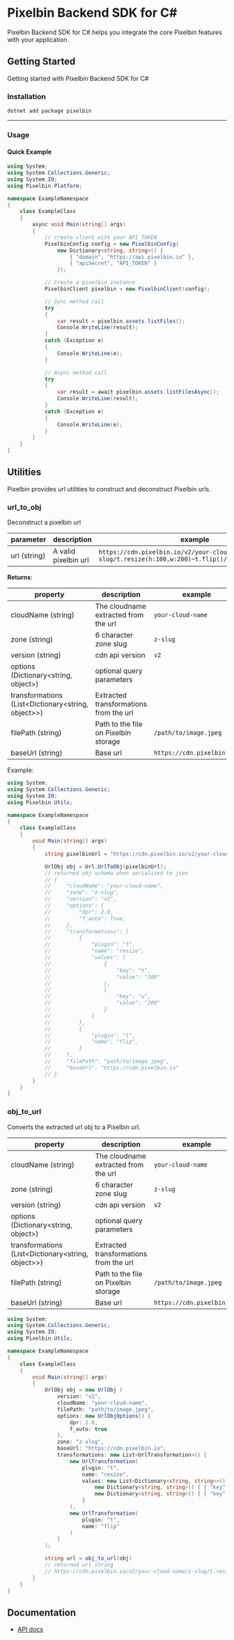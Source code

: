 # Pixelbin Backend SDK for C#

Pixelbin Backend SDK for C# helps you integrate the core Pixelbin features with your application.

## Getting Started

Getting started with Pixelbin Backend SDK for C#

### Installation

```
dotnet add package pixelbin
```

---

### Usage

#### Quick Example

```csharp
using System;
using System.Collections.Generic;
using System.IO;
using Pixelbin.Platform;

namespace ExampleNamespace
{
    class ExampleClass
    {
        async void Main(string[] args)
        {
            // create client with your API_TOKEN
            PixelbinConfig config = new PixelbinConfig(
                new Dictionary<string, string>() {
                    { "domain", "https://api.pixelbin.io" },
                    { "apiSecret", "API_TOKEN" }
                });

            // Create a pixelbin instance
            PixelbinClient pixelbin = new PixelbinClient(config);

            // Sync method call
            try
            {
                var result = pixelbin.assets.listFiles();
                Console.WriteLine(result);
            }
            catch (Exception e)
            {
                Console.WriteLine(e);
            }

            // Async method call
            try
            {
                var result = await pixelbin.assets.listFilesAsync();
                Console.WriteLine(result);
            }
            catch (Exception e)
            {
                Console.WriteLine(e);
            }
        }
    }
}
```

## Utilities

Pixelbin provides url utilities to construct and deconstruct Pixelbin urls.

### url_to_obj

Deconstruct a pixelbin url

| parameter    | description          | example                                                                                               |
| ------------ | -------------------- | ----------------------------------------------------------------------------------------------------- |
| url (string) | A valid pixelbin url | `https://cdn.pixelbin.io/v2/your-cloud-name/z-slug/t.resize(h:100,w:200)~t.flip()/path/to/image.jpeg` |

**Returns**:

| property                                           | description                            | example                    |
| -------------------------------------------------- | -------------------------------------- | -------------------------- |
| cloudName (string)                                 | The cloudname extracted from the url   | `your-cloud-name`          |
| zone (string)                                      | 6 character zone slug                  | `z-slug`                   |
| version (string)                                   | cdn api version                        | `v2`                       |
| options (Dictionary<string, object>)               | optional query parameters              |                            |
| transformations (List<Dictionary<string, object>>) | Extracted transformations from the url |                            |
| filePath (string)                                  | Path to the file on Pixelbin storage   | `/path/to/image.jpeg`      |
| baseUrl (string)                                   | Base url                               | `https://cdn.pixelbin.io/` |

Example:

```csharp
using System;
using System.Collections.Generic;
using System.IO;
using Pixelbin.Utils;

namespace ExampleNamespace
{
    class ExampleClass
    {
        void Main(string[] args)
        {
            string pixelbinUrl = "https://cdn.pixelbin.io/v2/your-cloud-name/z-slug/t.resize(h:100,w:200)~t.flip()/path/to/image.jpeg?dpr=2.0&f_auto=True";

            UrlObj obj = Url.UrlToObj(pixelbinUrl);
            // returned obj schema when serialized to json
            // {
            //     "cloudName": "your-cloud-name",
            //     "zone": "z-slug",
            //     "version": "v2",
            //     "options": {
            //         "dpr": 2.0,
            //         "f_auto": True,
            //     },
            //     "transformations": [
            //         {
            //             "plugin": "t",
            //             "name": "resize",
            //             "values": [
            //                 {
            //                     "key": "h",
            //                     "value": "100"
            //                 },
            //                 {
            //                     "key": "w",
            //                     "value": "200"
            //                 }
            //             ]
            //         },
            //         {
            //             "plugin": "t",
            //             "name": "flip",
            //         }
            //     ],
            //     "filePath": "path/to/image.jpeg",
            //     "baseUrl": "https://cdn.pixelbin.io"
            // }
        }
    }
}
```

### obj_to_url

Converts the extracted url obj to a Pixelbin url.

| property                                           | description                            | example                    |
| -------------------------------------------------- | -------------------------------------- | -------------------------- |
| cloudName (string)                                 | The cloudname extracted from the url   | `your-cloud-name`          |
| zone (string)                                      | 6 character zone slug                  | `z-slug`                   |
| version (string)                                   | cdn api version                        | `v2`                       |
| options (Dictionary<string, object>)               | optional query parameters              |                            |
| transformations (List<Dictionary<string, object>>) | Extracted transformations from the url |                            |
| filePath (string)                                  | Path to the file on Pixelbin storage   | `/path/to/image.jpeg`      |
| baseUrl (string)                                   | Base url                               | `https://cdn.pixelbin.io/` |

```csharp
using System;
using System.Collections.Generic;
using System.IO;
using Pixelbin.Utils;

namespace ExampleNamespace
{
    class ExampleClass
    {
        void Main(string[] args)
        {
            UrlObj obj = new UrlObj (
                version: "v2",
                cloudName: "your-cloud-name",
                filePath: "path/to/image.jpeg",
                options: new UrlObjOptions() {
                    dpr: 2.0,
                    f_auto: true
                },
                zone: "z-slug",
                baseUrl: "https://cdn.pixelbin.io",
                transformations: new List<UrlTransformation>() {
                    new UrlTransformation(
                        plugin: "t",
                        name: "resize",
                        values: new List<Dictionary<string, string>>() {
                            new Dictionary<string, string>() { { "key", "h" }, { "value", "200" } },
                            new Dictionary<string, string>() { { "key", "w" }, { "value", "200" } }
                        }
                    ),
                    new UrlTransformation(
                        plugin: "t",
                        name: "flip"
                    )
                }
            );

            string url = obj_to_url(obj)
            // returned url string
            // https://cdn.pixelbin.io/v2/your-cloud-name/z-slug/t.resize(h:100,w:200)~t.flip()/path/to/image.jpeg?dpr=2.0&f_auto=True
        }
    }
}
```

## Documentation

-   [API docs](https://github.com/pixelbin-dev/pixelbin-csharp-sdk)
